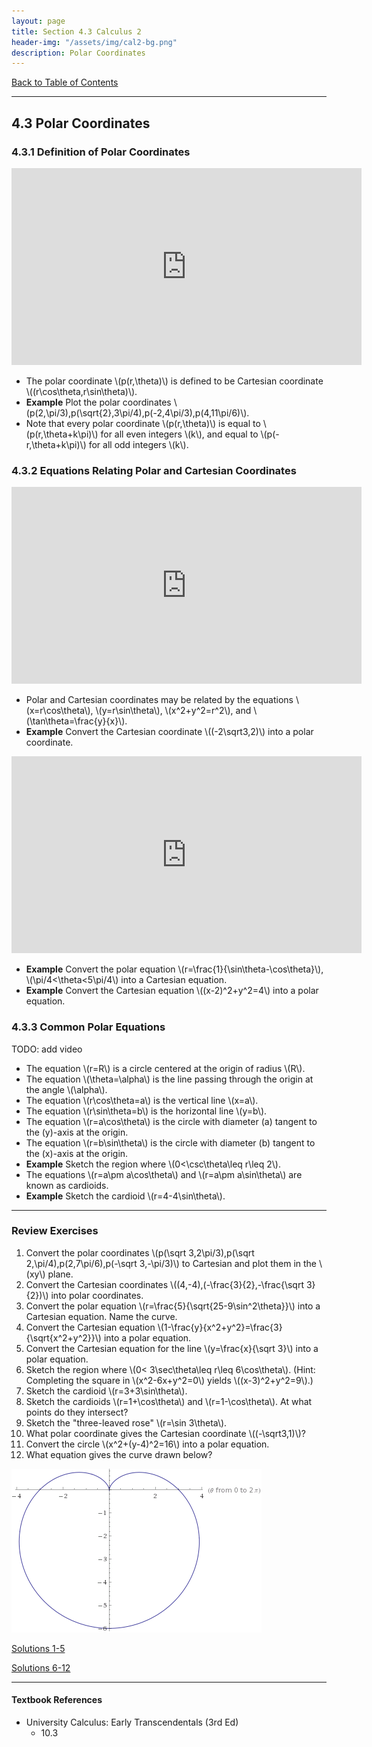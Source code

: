 ```yaml
---
layout: page
title: Section 4.3 Calculus 2
header-img: "/assets/img/cal2-bg.png"
description: Polar Coordinates
---
```


[Back to Table of Contents](../..)

---

## 4.3 Polar Coordinates


### 4.3.1 Definition of Polar Coordinates

<iframe width="560" height="315" src="https://www.youtube.com/embed/1tjeJmTmBbg" frameborder="0" allowfullscreen></iframe>

- The polar coordinate \\(p(r,\theta)\\) is defined to be Cartesian
  coordinate \\((r\cos\theta,r\sin\theta)\\).
- **Example** Plot the polar coordinates
  \\(p(2,\pi/3),p(\sqrt{2},3\pi/4),p(-2,4\pi/3),p(4,11\pi/6)\\).
- Note that every polar coordinate \\(p(r,\theta)\\) is equal to
  \\(p(r,\theta+k\pi)\\) for all even integers \\(k\\), and equal to
  \\(p(-r,\theta+k\pi)\\) for all odd integers \\(k\\).

### 4.3.2 Equations Relating Polar and Cartesian Coordinates

<iframe width="560" height="315" src="https://www.youtube.com/embed/ar4rY_uDrbY" frameborder="0" allowfullscreen></iframe>

- Polar and Cartesian coordinates may be related by the equations
  \\(x=r\cos\theta\\), \\(y=r\sin\theta\\), \\(x^2+y^2=r^2\\),
  and \\(\tan\theta=\frac{y}{x}\\).
- **Example**
  Convert the Cartesian coordinate \\((-2\sqrt3,2)\\) into a polar
  coordinate.

<iframe width="560" height="315" src="https://www.youtube.com/embed/pIXfMdVHxNk" frameborder="0" allowfullscreen></iframe>

- **Example**
  Convert the polar equation \\(r=\frac{1}{\sin\theta-\cos\theta}\\),
  \\(\pi/4<\theta<5\pi/4\\)
  into a Cartesian equation.
- **Example**
  Convert the Cartesian equation \\((x-2)^2+y^2=4\\)
  into a polar equation.

### 4.3.3 Common Polar Equations <!-- TODO add r=a\sin(\theta)-->

TODO: add video <!-- <iframe width="560" height="315" src="https://www.youtube.com/embed/edC-bfH6xh8" frameborder="0" allowfullscreen></iframe> -->

- The equation \\(r=R\\) is a circle centered at the origin of radius
  \\(R\\).
- The equation \\(\theta=\alpha\\) is the line passing through the origin
  at the angle \\(\\alpha\\).
- The equation \\(r\cos\theta=a\\) is the vertical line \\(x=a\\).
- The equation \\(r\sin\theta=b\\) is the horizontal line \\(y=b\\).
- The equation \\(r=a\cos\theta\\) is the circle with diameter \(a\)
  tangent to the \(y\)-axis at the origin.
- The equation \\(r=b\sin\theta\\) is the circle with diameter \(b\)
  tangent to the \(x\)-axis at the origin.
- **Example** <!-- TODO fix minor issue in video -->
  Sketch the region where \\(0<\csc\theta\leq r\leq 2\\).
- The equations \\(r=a\pm a\cos\theta\\) and \\(r=a\pm a\sin\theta\\)
  are known as cardioids.
- **Example**
  Sketch the cardioid \\(r=4-4\sin\theta\\).

---

### Review Exercises

1.  Convert the polar coordinates
    \\(p(\sqrt 3,2\pi/3),p(\sqrt 2,\pi/4),p(2,7\pi/6),p(-\sqrt 3,-\pi/3)\\)
    to Cartesian and plot them in the \\(xy\\) plane.
2.  Convert the Cartesian coordinates
    \\((4,-4),(-\frac{3}{2},-\frac{\sqrt 3}{2})\\)
    into polar coordinates.
3.  Convert the polar equation \\(r=\frac{5}{\sqrt{25-9\sin^2\theta}}\\)
    into a Cartesian equation. Name the curve.
4.  Convert the Cartesian equation
    \\(1-\frac{y}{x^2+y^2}=\frac{3}{\sqrt{x^2+y^2}}\\) into a polar equation.
4.  Convert the Cartesian equation for the line
    \\(y=\frac{x}{\sqrt 3}\\) into a polar equation.
4.  Sketch the region where \\(0< 3\sec\theta\leq r\leq 6\cos\theta\\).
    (Hint: Completing the square in \\(x^2-6x+y^2=0\\) yields
    \\((x-3)^2+y^2=9\\).)
4.  Sketch the cardioid \\(r=3+3\sin\theta\\).
4.  Sketch the cardioids \\(r=1+\cos\theta\\) and \\(r=1-\cos\theta\\).
    At what points do they intersect?
4.  Sketch the "three-leaved rose" \\(r=\sin 3\theta\\).
1.  What polar coordinate gives the Cartesian coordinate \\((-\sqrt3,1)\\)?
1.  Convert the circle \\(x^2+(y-4)^2=16\\) into a polar equation.
1.  What equation gives the curve drawn below?

![Cardioid](/resources/calculus2/assets/cardioid.gif)

[Solutions 1-5](/resources/calculus2/solutions/4.3a.pdf)

[Solutions 6-12](/resources/calculus2/solutions/4.3b.pdf)

---

#### Textbook References

- University Calculus: Early Transcendentals (3rd Ed)
    - 10.3
